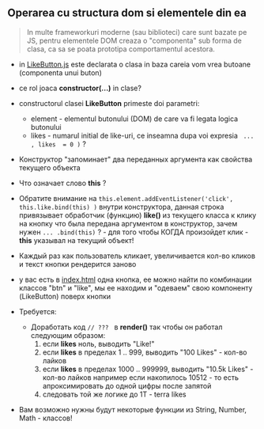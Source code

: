 ## Operarea cu structura dom si elementele din ea

> In multe frameworkuri moderne (sau biblioteci) care sunt bazate pe  JS, pentru elementele DOM creaza o "componenta" sub forma de clasa, ca sa se poata prototipa comportamentul acestora.

* in [LikeButton.js](./LikeButton.js) este declarata o clasa in baza careia vom vrea butoane (componenta unui buton)
* ce rol joaca **constructor(...)** in clase? 
* constructorul clasei **LikeButton** primeste doi parametri:
  * element - elementul butonului (DOM) de care va fi legata logica butonului
  * likes - numarul initial de like-uri, ce inseamna dupa voi expresia ``` ... , likes  = 0 )``` ?
* Конструктор "запоминает" два переданных аргумента как свойства текущего объекта
* Что означает слово **this** ?
* Обратите внимание на ```this.element.addEventListener('click', this.like.bind(this) )``` внутри конструктора, данная строка привязывает обработчик (функцию) **like()** из текущего класса к клику на кнопку что была передана аргументом в конструктор, зачем нужен ``` ... .bind(this) ``` ? - для того чтобы КОГДА произойдет клик - **this** указывал на текущий объект!
* Каждый раз как пользователь кликает, увеличивается кол-во кликов и текст кнопки рендерится заново
* у вас есть в [index.html](./index.html) одна кнопка, ее можно найти по комбинации классов "btn" и "like", мы ее находим и "одеваем" свою компоненту (LikeButton) поверх кнопки

* Требуется:
  * Доработать код ```// ??? ``` в **render()** так чтобы он работал следующим образом:
    1.  если **likes** ноль, выводить "Like!"
    2.  если **likes** в пределах 1 .. 999, выводить "100 Likes"  - кол-во лайков
    3.  если **likes** в пределах 1000 .. 999999, выводить "10.5k Likes"  - кол-во лайков например если накопилось 10512 - то есть апроксимировать до одной цифры после запятой
    4.  следовать той же логике до 1T - terra likes

* Вам возможно нужны будут некоторые функции из String, Number, Math - классов!
